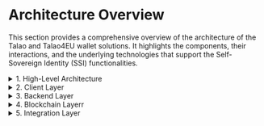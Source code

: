 # Architecture Overview

This section provides a comprehensive overview of the architecture of the Talao and Talao4EU wallet solutions. It highlights the components, their interactions, and the underlying technologies that support the Self-Sovereign Identity (SSI) functionalities.


<details>
    <summary>1. High-Level Architecture</summary>
    
    The architecture of the Talao and Talao4EU wallets is designed to provide a secure, scalable, and user-friendly environment for managing digital identities and verifiable credentials. The architecture can be divided into the following layers:

    1. **Client Layer**
    2. **Backend Layer**
    3. **Blockchain Layer**
    4. **Integration Layer**
</details>

<details>
   <summary>2. Client Layer</summary>

   <details>
      <summary>Mobile Wallet Applications</summary>
    
        - **Talao Wallet**: Available on iOS and Android, this app enables users to manage their digital identities, request and store verifiable credentials, and present credentials when needed.
        - **Talao4EU Wallet**: Similar to the Talao Wallet, this app is tailored for European Union regulations and standards, providing enhanced features for compliance and security.
   </details>
   <details>
      <summary>Features</summary>
    
        - User-friendly interface for managing credentials.
        - Secure storage of private keys and credentials.
        - QR code scanning for easy credential sharing and verification.
        - Notifications for credential issuance, updates, and revocations.
   </details>
</details>

<details>
   <summary>3. Backend Layer</summary>

   <details>
      <summary>Wallet Provider Service</summary>
    
        The Wallet Provider Service is the core component that interacts with both the client applications and the blockchain. It is responsible for the following:

        - **User Management**: Handles user registration, authentication, and profile management.
        - **Credential Issuance**: Manages the issuance process of verifiable credentials by interacting with credential issuers.
        - **Credential Storage**: Securely stores credentials in the user's wallet and ensures their availability when needed.
        - **Configuration Management**: Provides the capability to customize the wallet experience based on user or organization requirements.
   </details>
   <details>
      <summary>Key Components</summary>
    
        - **API Gateway**: Facilitates communication between the mobile apps and the backend services.
        - **Identity Management Service**: Manages user identities and authentication processes.
        - **Credential Management Service**: Handles the issuance, storage, update, and revocation of credentials.
        - **Configuration Service**: Manages user and organizational configurations, enabling a customized wallet experience.
   </details>
</details>

<details>
   <summary>4. Blockchain Layerr</summary>

    The Blockchain Layer provides the decentralized infrastructure that ensures the security, transparency, and immutability of the digital identities and credentials.
   <details>
      <summary>Supported Blockchains</summary>
    
        - **Tezos**: Used for its robust smart contract capabilities and efficient transaction processing.
        - **Ethereum**: Leveraged for its widespread adoption and support for complex smart contracts.
        - **Polygon**: Provides scalability and lower transaction fees, enhancing the user experience.
        - **BNB Chain**: Offers interoperability and efficient transaction processing for digital identity management.
   </details>
   <details>
      <summary>Key Features</summary>
    
        - **Decentralized Identifiers (DIDs)**: Unique identifiers anchored on the blockchain, providing a secure and verifiable way to manage digital identities.
        - **Verifiable Credentials (VCs)**: Credentials issued by trusted authorities, cryptographically signed and stored in a decentralized manner.
        - **Smart Contracts**: Automate the issuance, revocation, and verification processes of credentials.
   </details>
</details>

<details>
   <summary>5. Integration Layer</summary>

    The Integration Layer ensures seamless interaction between the wallet provider service, external systems, and third-party services.
   <details>
      <summary>External Integrations</summary>
    
        - **Identity Providers**: Integrates with various identity providers for authentication and credential issuance.
        - **Compliance Services**: Ensures adherence to regulatory requirements by integrating with compliance and verification services.
        - **Third-Party Services**: Facilitates integration with other applications and services, enhancing the functionality and interoperability of the wallet.
   </details>
   <details>
      <summary>APIs and SDKs</summary>
    
        - **RESTful APIs**: Provide a standardized way for external systems to interact with the wallet provider service.
        - **SDKs**: Offer libraries and tools for developers to integrate wallet functionalities into their own applications.
   </details>
</details>